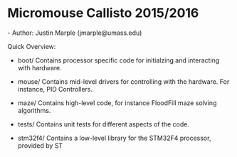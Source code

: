 <h1>Micromouse Callisto 2015/2016</h2>
 - Author: Justin Marple (jmarple@umass.edu)

Quick Overview:
 - boot/ 
   Contains processor specific code for initialzing and interacting with hardware.

 - mouse/ 
   Contains mid-level drivers for controlling with the hardware. For instance, PID Controllers. 

 - maze/
   Contains high-level code, for instance FloodFill maze solving algorithms. 

 - tests/
   Contains unit tests for different aspects of the code.

 - stm32f4/
   Contains a low-level library for the STM32F4 processor, provided by ST   
